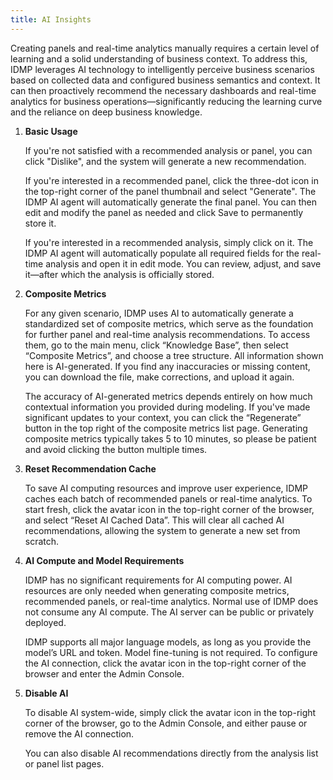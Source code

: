 ```yaml
---
title: AI Insights
---
```


Creating panels and real-time analytics manually requires a certain level of learning and a solid understanding of business context. To address this, IDMP leverages AI technology to intelligently perceive business scenarios based on collected data and configured business semantics and context. It can then proactively recommend the necessary dashboards and real-time analytics for business operations—significantly reducing the learning curve and the reliance on deep business knowledge.

1. **Basic Usage**

   If you're not satisfied with a recommended analysis or panel, you can click "Dislike", and the system will generate a new recommendation.

   If you're interested in a recommended panel, click the three-dot icon in the top-right corner of the panel thumbnail and select "Generate". The IDMP AI agent will automatically generate the final panel. You can then edit and modify the panel as needed and click Save to permanently store it.
   
   If you're interested in a recommended analysis, simply click on it. The IDMP AI agent will automatically populate all required fields for the real-time analysis and open it in edit mode. You can review, adjust, and save it—after which the analysis is officially stored.
   
1. **Composite Metrics**
   
   For any given scenario, IDMP uses AI to automatically generate a standardized set of composite metrics, which serve as the foundation for further panel and real-time analysis recommendations. To access them, go to the main menu, click “Knowledge Base”, then select “Composite Metrics”, and choose a tree structure. All information shown here is AI-generated. If you find any inaccuracies or missing content, you can download the file, make corrections, and upload it again.
   
   The accuracy of AI-generated metrics depends entirely on how much contextual information you provided during modeling. If you've made significant updates to your context, you can click the “Regenerate” button in the top right of the composite metrics list page. Generating composite metrics typically takes 5 to 10 minutes, so please be patient and avoid clicking the button multiple times.
   
1. **Reset Recommendation Cache**
   
   To save AI computing resources and improve user experience, IDMP caches each batch of recommended panels or real-time analytics. To start fresh, click the avatar icon in the top-right corner of the browser, and select “Reset AI Cached Data”. This will clear all cached AI recommendations, allowing the system to generate a new set from scratch.
   
1. **AI Compute and Model Requirements**
   
   IDMP has no significant requirements for AI computing power. AI resources are only needed when generating composite metrics, recommended panels, or real-time analytics. Normal use of IDMP does not consume any AI compute. The AI server can be public or privately deployed.
   
   IDMP supports all major language models, as long as you provide the model’s URL and token. Model fine-tuning is not required. To configure the AI connection, click the avatar icon in the top-right corner of the browser and enter the Admin Console.
   
1. **Disable AI** 
   
   To disable AI system-wide, simply click the avatar icon in the top-right corner of the browser, go to the Admin Console, and either pause or remove the AI connection.
   
   You can also disable AI recommendations directly from the analysis list or panel list pages.
